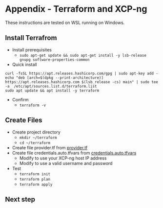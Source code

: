 # Appendix - Terraform and XCP-ng
These instructions are tested on WSL running on Windows.

## Install Terrafrom
- Install prerequisites
  - `sudo apt-get update && sudo apt-get install -y lsb-release gnupg software-properties-common`
- Quick install
~~~
curl -fsSL https://apt.releases.hashicorp.com/gpg | sudo apt-key add -
echo "deb [arch=$(dpkg --print-architecture)] https://apt.releases.hashicorp.com $(lsb_release -cs) main" | sudo tee -a  /etc/apt/sources.list.d/terraform.list
sudo apt update && apt install -y terraform
~~~
- Confirm
  - `terraform -v`

## Create Files
- Create project directory
  - `mkdir ~/terraform`
  - `cd ~/terraform`
- Create file provider.tf from [provider.tf](provider.tf)
- Create file credentials.auto.tfvars from [credentials.auto.tfvars](credentials.auto.tfvars)
  - Modify to use your XCP-ng host IP address
  - Modify to use a valid username and password
- Test
  - `terraform init`
  - `terraform plan`
  - `terraform apply`

## Next step
